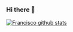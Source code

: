 ### Hi there 👋

[![Francisco github stats](https://github-readme-stats.vercel.app/api?username=FranciscoABL)](https://github.com/FranciscoABL/github-readme-stats)
